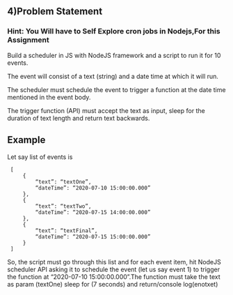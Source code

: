 ## 4)Problem Statement

### Hint: You Will have to Self Explore cron jobs in Nodejs,For this Assignment

Build a scheduler in JS with NodeJS framework and a script to run it for 10 events.

The event will consist of a text (string) and a date time at which it will run.

The scheduler must schedule the event to trigger a function at the date time mentioned in the event body.

The trigger function (API) must accept the text as input, sleep for the duration of text length and return text backwards.

## Example

Let say list of events is
```
 [
     {
         “text”: “textOne”,
         “dateTime”: “2020-07-10 15:00:00.000”
     },
     {
         “text”: “textTwo”,
         “dateTime”: “2020-07-15 14:00:00.000”
     },
     {
         “text”: “textFinal”,
         “dateTime”: “2020-07-15 15:00:00.000”
     }
 ]
```
So, the script must go through this list and for each event item, hit NodeJS scheduler API asking it to schedule the event (let us say event 1) to trigger the function at “2020-07-10 15:00:00.000”.The function must take the text as param (textOne) sleep for (7 seconds) and return/console log(enotxet)